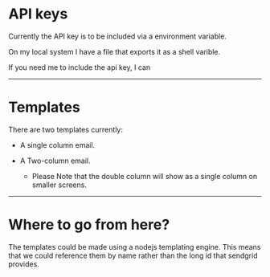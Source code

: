 # API keys
Currently the API key is to be included via a environment variable.

On my local system I have a file that exports it as a shell varible.

If you need me to include the api key, I can

---

# Templates
There are two templates currently:

- A single column email.

- A Two-column email.
    - Please Note that the double column will show as a single column on smaller screens.

---

# Where to go from here?

The templates could be made using a nodejs templating engine.
This means that we could reference them by name rather than the long id that sendgrid provides.